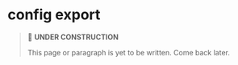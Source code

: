 # config export

> 🚧 **UNDER CONSTRUCTION**
>
> This page or paragraph is yet to be written. Come back later.